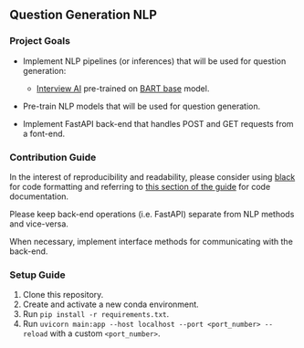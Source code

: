 ## Question Generation NLP

### Project Goals

- Implement NLP pipelines (or inferences) that will be used for question generation:
    - [Interview AI](https://haramkoo.github.io/InterviewAI/) pre-trained on [BART base](https://huggingface.co/facebook/bart-base) model.

- Pre-train NLP models that will be used for question generation.

- Implement FastAPI back-end that handles POST and GET requests from a font-end.

### Contribution Guide

In the interest of reproducibility and readability, please consider using [black](https://pypi.org/project/black/) for code formatting and referring to [this section of the guide](https://google.github.io/styleguide/pyguide.html#38-comments-and-docstrings) for code documentation.

Please keep back-end operations (i.e. FastAPI) separate from NLP methods and vice-versa. 

When necessary, implement interface methods for communicating with the back-end.

### Setup Guide

1. Clone this repository.
2. Create and activate a new conda environment.
3. Run `pip install -r requirements.txt`.
4. Run `uvicorn main:app --host localhost --port <port_number> --reload` with a custom `<port_number>`.
